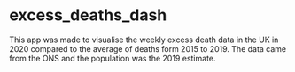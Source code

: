 # excess_deaths_dash

This app was made to visualise the weekly excess death data in the UK in 2020 compared to the average of deaths form 2015 to 2019.
The data came from the ONS and the population was the 2019 estimate. 
